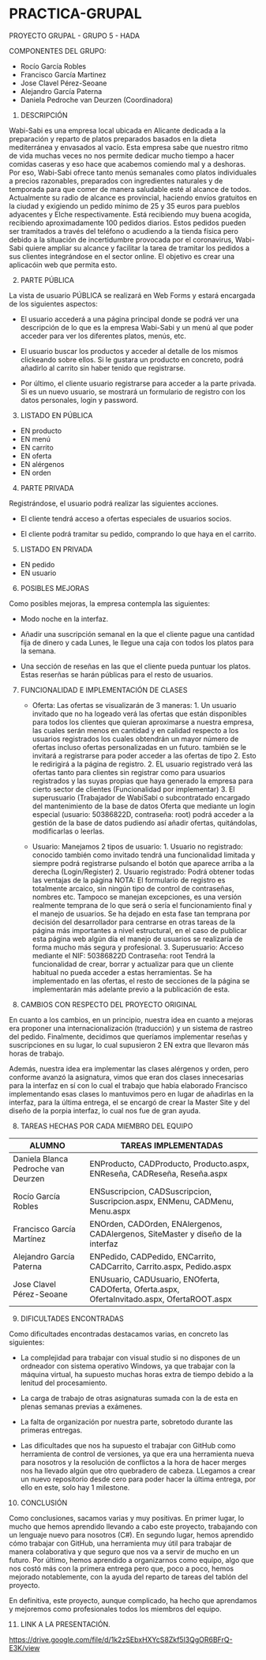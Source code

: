 # PRACTICA-GRUPAL

PROYECTO GRUPAL - GRUPO 5 - HADA

COMPONENTES DEL GRUPO:

- Rocío García Robles
- Francisco García Martinez
- Jose Clavel Pérez-Seoane
- Alejandro García Paterna
- Daniela Pedroche van Deurzen (Coordinadora) 

1. DESCRIPCIÓN

Wabi-Sabi es una empresa local ubicada en Alicante dedicada a la preparación y reparto de platos preparados basados en la dieta mediterránea y envasados al vacío. Esta empresa sabe que nuestro ritmo de vida muchas veces no nos permite dedicar mucho tiempo a hacer comidas caseras y eso hace que acabemos comiendo mal y a deshoras. Por eso, Wabi-Sabi ofrece tanto menús semanales como platos individuales a precios razonables, preparados con ingredientes naturales y de temporada para que comer de manera saludable esté al alcance de todos. Actualmente su radio de alcance es provincial, haciendo envíos gratuitos en la ciudad y exigiendo un pedido mínimo de 25 y 35 euros para pueblos adyacentes y Elche respectivamente. Está recibiendo muy buena acogida, recibiendo aproximadamente 100 pedidos diarios. Estos pedidos pueden ser tramitados a través del teléfono o acudiendo a la tienda física pero debido a la situación de incertidumbre provocada por el coronavirus, Wabi-Sabi quiere ampliar su alcance y facilitar la tarea de tramitar los pedidos a sus clientes integrándose en el sector online. El objetivo es crear una aplicacóin web que permita esto.


2. PARTE PÚBLICA

La vista de usuario PÚBLICA se realizará en Web Forms y estará encargada de los siguientes aspectos: 

- El usuario accederá a una página principal donde se podrá ver una descripción de lo que es la empresa Wabi-Sabi y un menú al que poder acceder para ver los diferentes platos, menús, etc. 

- El usuario buscar los productos y acceder al detalle de los mismos clickeando sobre ellos. Si le gustara un producto en concreto, podrá añadirlo al carrito sin haber tenido que registrarse. 

- Por último, el cliente usuario registrarse para acceder a la parte privada. Si es un nuevo usuario, se mostrará un formulario de registro con los datos personales, login y password. 


3. LISTADO EN PÚBLICA

- EN producto
- EN menú
- EN carrito
- EN oferta
- EN alérgenos
- EN orden

4. PARTE PRIVADA

Registrándose, el usuario podrá realizar las siguientes acciones. 

- El cliente tendrá acceso a ofertas especiales de usuarios socios. 

- El cliente podrá tramitar su pedido, comprando lo que haya en el carrito. 


5. LISTADO EN PRIVADA

- EN pedido
- EN usuario

6. POSIBLES MEJORAS

Como posibles mejoras, la empresa contempla las siguientes:

- Modo noche en la interfaz.

- Añadir una suscripción semanal en la que el cliente pague una cantidad fija de dinero y cada Lunes, le llegue una caja con todos los platos para la semana. 

- Una sección de reseñas en las que el cliente pueda puntuar los platos. Estas reserñas se harán públicas para el resto de usuarios. 

7. FUNCIONALIDAD E IMPLEMENTACIÓN DE CLASES
    - Oferta: Las ofertas se visualizarán de 3 maneras: 
           1. Un usuario invitado que no ha logeado verá las ofertas que están disponibles para todos los clientes que quieran aproximarse a nuestra empresa, las cuales serán                 menos en cantidad y en calidad respecto a los usuarios registrados los cuales obtendrán un mayor número de ofertas incluso ofertas personalizadas en un futuro.                   también se le invitará a registrarse para poder acceder a las ofertas de tipo 2. Esto le redirigirá a la página de registro.
           2. EL usuario registrado verá las ofertas tanto para clientes sin registrar como para usuarios registrados y las suyas propias que haya generado la empresa para                     cierto sector de clientes (Funcionalidad por implementar) 
           3. El superusuario (Trabajador de WabiSabi o subcontratado encargado del mantenimiento de la base de datos Oferta que mediante un login especial (usuario: 50386822D,                 contraseña: root) podrá acceder a la gestión de la base de datos pudiendo así añadir ofertas, quitándolas, modificarlas o leerlas. 

    - Usuario: Manejamos 2 tipos de usuario: 
           1. Usuario no registrado: conocido también como invitado tendrá una funcionalidad limitada y siempre podrá registrarse pulsando el botón que aparece arriba a la                     derecha (Login/Register)
           2. Usuario registrado: Podrá obtener todas las ventajas de la página
           NOTA: El formulario de registro es totalmente arcaico, sin ningún tipo de control de contraseñas, nombres etc. Tampoco se manejan excepciones, es una versión                          realmente temprana de lo que será o sería el funcionamiento final y el manejo de usuarios. Se ha dejado en esta fase tan temprana por decisión del desarrollador                  para centrarse en otras tareas de la página más importantes a nivel estructural, en el caso de publicar esta página web algún día el manejo de usuarios se                        realizaría de forma mucho más segura y profesional.
           3. Superusuario: Acceso mediante el NIF: 50386822D Contraseña: root Tendrá la funcionalidad de crear, borrar y actualizar para que un cliente habitual no pueda                      acceder a estas herramientas. Se ha implementado en las ofertas, el resto de secciones de la página se implementarán más adelante previo a la publicación de esta.

8. CAMBIOS CON RESPECTO DEL PROYECTO ORIGINAL

En cuanto a los cambios, en un principio, nuestra idea en cuanto a mejoras era proponer una internacionalización (traducción) y un sistema de rastreo del pedido. Finalmente, decidimos que queríamos implementar reseñas y suscripciones en su lugar, lo cual supusieron 2 EN extra que llevaron más horas de trabajo. 

Además, nuestra idea era implementar las clases alérgenos y orden, pero conforme avanzó la asignatura, vimos que eran dos clases innecesarias para la interfaz en sí con lo cual el trabajo que había elaborado Francisco implementando esas clases lo mantuvimos pero en lugar de añadirlas en la interfaz, para la última entrega, el se encargó de crear la Master Site y del diseño de la porpia interfaz, lo cual nos fue de gran ayuda. 

8. TAREAS HECHAS POR CADA MIEMBRO DEL EQUIPO


| ALUMNO        | TAREAS IMPLEMENTADAS |
| ------------- | ------------- |
| Daniela Blanca Pedroche van Deurzen  | ENProducto, CADProducto, Producto.aspx, ENReseña, CADReseña, Reseña.aspx  |
| Rocío García Robles  | ENSuscripcion, CADSuscripcion, Suscripcion.aspx, ENMenu, CADMenu, Menu.aspx  |
| Francisco García Martínez  | ENOrden, CADOrden, ENAlergenos, CADAlergenos, SiteMaster y diseño de la interfaz |
| Alejandro García Paterna  | ENPedido, CADPedido, ENCarrito, CADCarrito, Carrito.aspx, Pedido.aspx |
| Jose Clavel Pérez-Seoane | ENUsuario, CADUsuario, ENOferta, CADOferta, Oferta.aspx, OfertaInvitado.aspx, OfertaROOT.aspx |

9. DIFICULTADES ENCONTRADAS

Como dificultades encontradas destacamos varias, en concreto las siguientes:

- La complejidad para trabajar con visual studio si no dispones de un ordneador con sistema operativo Windows, ya que trabajar con la máquina virtual, ha supuesto muchas horas extra de tiempo debido a la lenitud del procesamiento. 

- La carga de trabajo de otras asignaturas sumada con la de esta en plenas semanas previas a exámenes. 

- La falta de organización por nuestra parte, sobretodo durante las primeras entregas. 

- Las dificultades que nos ha supuesto el trabajar con GitHub como herramienta de control de versiones, ya que era una herramienta nueva para nosotros y la resolución de conflictos a la hora de hacer merges nos ha llevado algún que otro quebradero de cabeza. LLegamos a crear un nuevo repositorio desde cero para poder hacer la última entrega, por ello en este, solo hay 1 milestone. 

10. CONCLUSIÓN

Como conclusiones, sacamos varias y muy positivas. En primer lugar, lo mucho que hemos aprendido llevando a cabo este proyecto, trabajando con un lenguaje nuevo para nosotros (C#). En segundo lugar, hemos aprendido cómo trabajar con GitHub, una herramienta muy útil para trabajar de manera colaborativa y que seguro que nos va a servir de mucho en un futuro. Por último, hemos aprendido a organizarnos como equipo, algo que nos costó más con la primera entrega pero que, poco a poco, hemos mejorado notablemente, con la ayuda del reparto de tareas del tablón del proyecto. 

En definitiva, este proyecto, aunque complicado, ha hecho que aprendamos y mejoremos como profesionales todos los miembros del equipo. 

11. LINK A LA PRESENTACIÓN. 

https://drive.google.com/file/d/1k2zSEbxHXYcS8Zkf5l3QgOR6BFrQ-E3K/view



